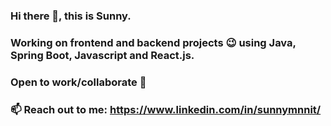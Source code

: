 ### **Hi there** 👋, this is **Sunny**.
### Working on frontend and backend projects 😉 using Java, Spring Boot, Javascript and React.js.
### Open to work/collaborate 👯
### 📫 Reach out to me: https://www.linkedin.com/in/sunnymnnit/

<!--
**sunnymnnit/sunnymnnit** is a ✨ _special_ ✨ repository because its `README.md` (this file) appears on your GitHub profile.

Here are some ideas to get you started:

- 🔭 I’m currently working on ...
- 🌱 I’m currently learning ...
- 👯 I’m looking to collaborate on ...
- 🤔 I’m looking for help with ...
- 💬 Ask me about ...
- 📫 How to reach me: ...
- 😄 Pronouns: ...
- ⚡ Fun fact: ...
-->

